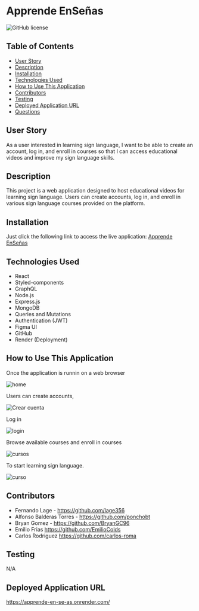 # Apprende EnSeñas
![GitHub license](https://img.shields.io/badge/license-MIT-blue.svg)

## Table of Contents
* [User Story](#user-story)
* [Description](#description)
* [Installation](#installation)
* [Technologies Used](#technologies-used)
* [How to Use This Application](#how-to-use-this-application)
* [Contributors](#contributors)
* [Testing](#testing)
* [Deployed Application URL](#deployed-application-url)
* [Questions](#questions)

## User Story
As a user interested in learning sign language, I want to be able to create an account, log in, and enroll in courses so that I can access educational videos and improve my sign language skills.

## Description
This project is a web application designed to host educational videos for learning sign language. Users can create accounts, log in, and enroll in various sign language courses provided on the platform.

## Installation
Just click the following link to access the live application: [Apprende EnSeñas](https://apprende-en-se-as.onrender.com)

## Technologies Used
- React
- Styled-components
- GraphQL
- Node.js
- Express.js
- MongoDB
- Queries and Mutations
- Authentication (JWT)
- Figma UI
- GitHub
- Render (Deployment)

## How to Use This Application
  Once the application is runnin on a web browser 

 ![home](https://github.com/BryanGC96/APPRENDE-EN-SE-AS/assets/68045584/ea6a4861-7ba0-4903-9f02-fcb3e527ac21)

  Users can create accounts,

 ![Crear cuenta](https://github.com/BryanGC96/APPRENDE-EN-SE-AS/assets/68045584/cbc42755-04cb-488c-9869-fb03b7057219)

   Log in

![login](https://github.com/BryanGC96/APPRENDE-EN-SE-AS/assets/68045584/81b69b1c-08c6-4bd5-90ea-2c3ee0c16a97)


  Browse available courses and enroll in courses

![cursos](https://github.com/BryanGC96/APPRENDE-EN-SE-AS/assets/68045584/670b2dd3-3e3f-458e-adcc-3faf865eb94f)


   To start learning sign language.
   
  ![curso](https://github.com/BryanGC96/APPRENDE-EN-SE-AS/assets/68045584/6ccebc26-c9ae-4285-9f78-3e7956c662ed)

  
  ## Contributors
  * Fernando Lage - https://github.com/lage356
  * Alfonso Balderas Torres - https://github.com/ponchobt 
  * Bryan Gomez - https://github.com/BryanGC96 
  * Emilio Frias https://github.com/EmilioColds  
  * Carlos Rodriguez  https://github.com/carlos-roma
  
  ## Testing
  N/A
  
  ## Deployed Application URL
  https://apprende-en-se-as.onrender.com/


